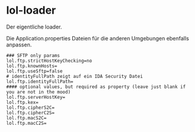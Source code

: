 # lol-loader
Der eigentliche loader.

Die Application.properties Dateien für die anderen Umgebungen ebenfalls anpassen.
````properties
### SFTP only params
lol.ftp.strictHostKeyChecking=no
lol.ftp.knownHosts=
lol.ftp.useSftp=false
# identityFullPath zeigt auf ein IDA Security Datei
lol.ftp.identityFullPath=
#### optional values, but required as property (leave just blank if you are not in the mood)
lol.ftp.serverHostKey=
lol.ftp.kex=
lol.ftp.cipherS2C=
lol.ftp.cipherC2S=
lol.ftp.macS2C=
lol.ftp.macC2S=
````

